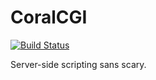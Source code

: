 CoralCGI
========

[![Build Status](https://travis-ci.org/mplewis/coralcgi.png?branch=master)](https://travis-ci.org/mplewis/coralcgi) 

Server-side scripting sans scary.
